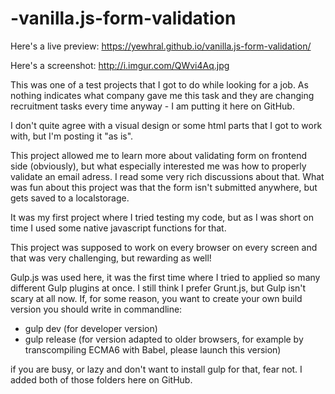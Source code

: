 # -vanilla.js-form-validation

Here's a live preview: https://yewhral.github.io/vanilla.js-form-validation/

Here's a screenshot: http://i.imgur.com/QWvi4Aq.jpg


This was one of a test projects that I got to do while looking for a job.
As nothing indicates what company gave me this task and they are changing recruitment tasks every time anyway - I am putting it here on GitHub.

I don't quite agree with a visual design or some html parts that I got to work with, but I'm posting it "as is".

This project allowed me to learn more about validating form on frontend side (obviously), but what especially interested me was how to properly validate an email adress.
I read some very rich discussions about that. What was fun about this project was that the form isn't submitted anywhere, but gets saved to a localstorage.

It was my first project where I tried testing my code, but as I was short on time I used some native javascript functions for that.

This project was supposed to work on every browser on every screen and that was very challenging, but rewarding as well!

Gulp.js was used here, it was the first time where I tried to applied so many different Gulp plugins at once. I still think I prefer Grunt.js, but Gulp isn't scary at all now.
If, for some reason, you want to create your own build version you should write in commandline:

- gulp dev (for developer version)
- gulp release (for version adapted to older browsers, for example by transcompiling ECMA6 with Babel, please launch this version)

if you are busy, or lazy and don't want to install gulp for that, fear not. I added both of those folders here on GitHub.